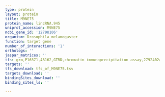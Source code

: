 ```yaml
---
type: protein
layout: protein
title: M9NE75
protein_name: lincRNA.945
uniprot_accession: M9NE75
ncbi_gene_id: '12798106'
organism: Drosophila melanogaster
function: target gene
number_of_interactions: '1'
orthologs: ''
jaspar_matrices: ''
tfs: gro,P16371,43162,GTRD,chromatin immunoprecipitation assay,27924024%5Buid%5D,No
targets: ''
tfs_download: tfs_of_M9NE75.tsv
targets_download: ''
bindingSites_download: ''
binding_sites_ls: ''

---
```

